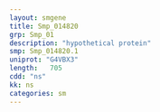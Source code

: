 ```yaml
---
layout: smgene
title: Smp_014820
grp: Smp_01
description: "hypothetical protein"
smp: Smp_014820.1
uniprot: "G4VBX3"
length:   705
cdd: "ns"
kk: ns
categories: sm
---
```

